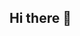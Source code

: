 ## Hi there 👋

<!--
**moniqueforte/moniqueforte** is a ✨ _special_ ✨ repository because its `README.md` (this file) appears on your GitHub profile.

Here are some ideas to get you started:

- 🔭 Estou estudando na Alura
- 🌱 Estou me desenvolvendo na linguagem JavaScript
- 👯 Utilizo esse espaço para minha organização e compartilhamento dos meu projetos desenvolvidos
- 🤔 Você pode entrar em contato comigo  00001095771310sp@al.educacao.sp.gov.br
